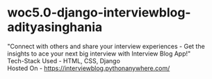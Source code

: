 # woc5.0-django-interviewblog-adityasinghania
"Connect with others and share your interview experiences - Get the insights to ace your next big interview with Interview Blog App!"
 <br />Tech-Stack Used - HTML, CSS, Django
 <br /> Hosted On - https://interviewblog.pythonanywhere.com/
